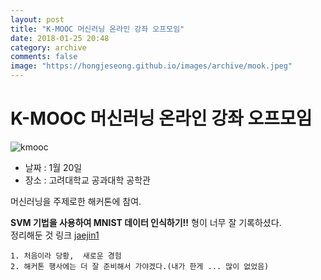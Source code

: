 ```yaml
---
layout: post
title: "K-MOOC 머신러닝 온라인 강좌 오프모임"
date: 2018-01-25 20:48
category: archive
comments: false
image: "https://hongjeseong.github.io/images/archive/mook.jpeg" 
---
```


# K-MOOC 머신러닝 온라인 강좌 오프모임

![kmooc](https://hongjeseong.github.io/images/archive/mook.jpeg)

- 날짜 : 1월 20일
- 장소 : 고려대학교 공과대학 공학관

머신러닝을 주제로한 해커톤에 참여.


**SVM 기법을 사용하여  MNIST 데이터 인식하기!!**
형이 너무 잘 기록하셨다.  
정리해둔 것 링크
[jaejin1](https://jaejin1.github.io//mooc/) 

    1. 처음이라 당황,  새로운 경험
    2. 해커톤 행사에는 더 잘 준비해서 가야겠다.(내가 한게 ... 많이 없었음)



